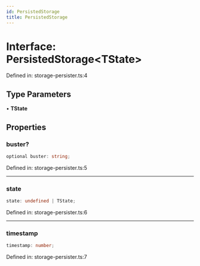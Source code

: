 ```yaml
---
id: PersistedStorage
title: PersistedStorage
---
```


<!-- DO NOT EDIT: this page is autogenerated from the type comments -->

# Interface: PersistedStorage\<TState\>

Defined in: storage-persister.ts:4

## Type Parameters

• **TState**

## Properties

### buster?

```ts
optional buster: string;
```

Defined in: storage-persister.ts:5

***

### state

```ts
state: undefined | TState;
```

Defined in: storage-persister.ts:6

***

### timestamp

```ts
timestamp: number;
```

Defined in: storage-persister.ts:7
